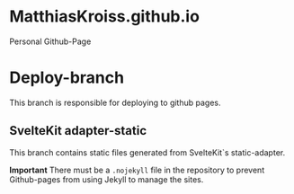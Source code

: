 # MatthiasKroiss.github.io
Personal Github-Page

# Deploy-branch

This branch is responsible for deploying to github pages.

## SvelteKit adapter-static
This branch contains static files generated from SvelteKit`s static-adapter.

**Important**
There must be a `.nojekyll` file in the repository to prevent Github-pages from using Jekyll to manage the sites.



